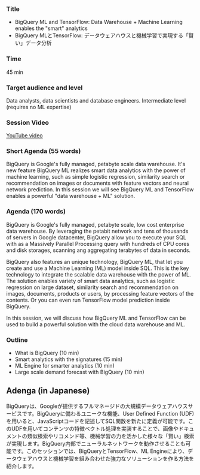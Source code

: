 ### Title

- BigQuery ML and TensorFlow: Data Warehouse + Machine Learning enables the "smart" analytics
- BigQuery MLとTensorFlow: データウェアハウスと機械学習で実現する「賢い」データ分析

### Time

45 min

### Target audience and level

Data analysts, data scientists and database engineers. Intermediate level (requires no ML expertise)

### Session Video

[YouTube video](https://youtu.be/Ov3Om5Y_Fbg)

### Short Agenda (55 words)

BigQuery is Google's fully managed, petabyte scale data warehouse. It's new feature BigQuery ML realizes smart data analytics with the power of machine learning, such as simple logistic regression, similarity search or recommendation on images or documents with feature vectors and neural network prediction. In this session we will see BigQuery ML and TensorFlow enables a powerful "data warehouse + ML" solution.

### Agenda (170 words)

BigQuery is Google's fully managed, petabyte scale, low cost enterprise data warehouse. By leveraging the petabit network and tens of thousands of servers in Google datacenter, BigQuery allow you to execute your SQL with as a Massively Parallel Processing query with hundreds of CPU cores and disk storages, scanning ang aggregating terabytes of data in seconds.

BigQuery also features an unique technology, BigQuery ML, that let you create and use a Machine Learning (ML) model inside SQL. This is the key technology to integrate the scalable data warehouse with the power of ML. The solution enables variety of smart data analytics, such as logistic regression on large dataset, similarity search and recommendation on images, documents, products or users, by processing feature vectors of the contents. Or you can even run TensorFlow model prediction inside BigQuery.

In this session, we will discuss how BigQuery ML and TensorFlow can be used to build a powerful solution with the cloud data warehouse and ML.

### Outline

- What is BigQuery (10 min)
- Smart analytics with the signatures (15 min)
- ML Engine for smarter analytics (10 min)
- Large scale demand forecast with BigQuery (10 min)

## Adenga (in Japanese)

BigQueryは、Googleが提供するフルマネージドの大規模データウェアハウスサービスです。BigQueryに備わるユニークな機能、User Defined Function (UDF)を用いると、JavaScriptコードを記述してSQL関数を新たに定義が可能です。このUDFを用いてコンテンツの特徴ベクトル処理を実装することで、画像やドキュメントの類似検索やリコメンド等、機械学習の力を活かした様々な「賢い」検索が実現します。BigQuery内部でニューラルネットワークを動作させることも可能です。このセッションでは、BigQueryとTensorFlow、ML Engineにより、データウェアハウスと機械学習を組み合わせた強力なソリューションを作る方法を紹介します。




